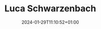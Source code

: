 ---
title: "Luca Schwarzenbach"
date: 2024-01-29T11:10:52+01:00
draft: false
image: "img/default.jpg"
description: "Treasurer"
weight: 1
---